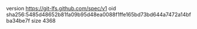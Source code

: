 version https://git-lfs.github.com/spec/v1
oid sha256:5485d48652b81fa09b95d48ea0088f1ffe165bd73bd644a7472a14bfba34be7f
size 4368
